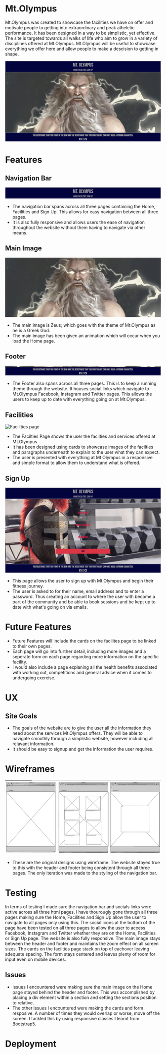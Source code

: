 # Mt.Olympus

Mt.Olympus was created to showcase the facilities we have on offer and motivate people to getting into extraordinary and peak atheletic performance. It has been designed in a way to be simplistic, yet effective. The site is targeted towards all walks of life who aim to grow in a variety of disciplines offered at Mt.Olympus. Mt.Olympus will be useful to showcase everything we offer here and allow people to make a descision to getting in shape.

![Home Page](/assets/images/main%20page%20image%20for%20readme.png)

# Features
## Navigation Bar
![Navigation Bar](/assets/images/navigation%20bar%20readme.png)
* The navigation bar spans across all three pages containing the Home, Facilities and Sign Up. This allows for easy navigation between all three pages.
* It is also fully responsive and allows users the ease of navigation throughout the website without them having to navigate via other means.

## Main Image
![Main Image](/assets/images/zeus%20readme.png)
* The main image is Zeus; which goes with the theme of Mt.Olympus as he is a Greek God.  
* The main image has been given an animation which will occur when you load the Home page.

## Footer
![Footer](/assets/images/footer%20readme.png)
* The Footer also spans across all three pages. This is to keep a running theme through the website. It houses social links which navigate to Mt.Olympus Facebook, Instagram and Twitter pages. This allows the users to keep up to date with everything going on at Mt.Olympus.

## Facilities
![Facilities page](/assets/images/facilities%20readme.png)
* The Facilties Page shows the user the facilties and services offered at Mt.Olympus.
* It has been designed using cards to showcase images of the facilties and paragraphs underneath to explain to the user what they can expect.
* The user is presented with everything at Mt.Olympus in a responsive and simple format to allow them to understand what is offered.

## Sign Up
![Sign Up Page](/assets/images/sign%20up%20page%20for%20readme.png)
* This page allows the user to sign up with Mt.Olympus and begin their fitness journey. 
* The user is asked to for their name, email address and to enter a password. Thus creating an account to where the user with become a part of the community and be able to book sessions and be kept up to date with what's going on via emails.

# Future Features
* Future Features will include the cards on the facilites page to be linked to their own pages. 
* Each page will go into further detail, including more images and a seperate form on each page regarding more information on the specific facility.
* I would also include a page explaning all the health benefits associated with working out, competitions and general advice when it comes to undergoing exercise.

# UX
## Site Goals
* The goals of the website are to give the user all the information they need about the services Mt.Olympus offers. They will be able to navigate smoothly through a simplistic website, however including all relavant information. 
* It should be easy to signup and get the information the user requires.

# Wireframes
![wireframe](/assets/images/wireframes.png)
* These are the original designs using wireframe. The website stayed true to this with the header and footer being consistent through all three pages. The only iteration was made to the styling of the navigation bar.

# Testing
In terms of testing I made sure the navigation bar and socials links were active across all three html pages. I have thourougly gone through all three pages making sure the Home, Facilities and Sign Up allow the user to navigate to all pages only using this. The social icons at the bottom of the page have been tested on all three pages to allow the user to access Facebook, Instagram and Twitter whether they are on the Home, Facilities or Sign Up page. The website is also fully responsive. The main image stays between the header and footer and maintains the zoom effect on all screen sizes. The cards on the facilties page stack on top of eachover leaving adequate spacing. The form stays centered and leaves plenty of room for input even on mobile devices.

## Issues
* Issues I encountered were making sure the main image on the Home page stayed behind the header and footer. This was accomplished by placing a div element within a section and setting the sections position to relative.
* The other issues I encountered were making the cards and form resposive. A number of times they would overlap or worse; move off the screen. I tackled this by using responsive classes I learnt from Bootstrap5.

# Deployment
